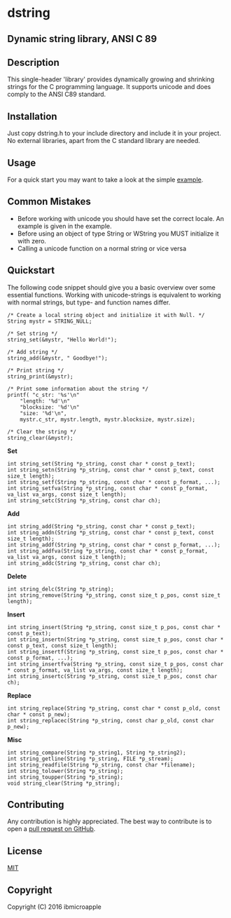 # dstring
## Dynamic string library, ANSI C 89

Description
-----------
This single-header 'library' provides dynamically growing and shrinking strings for the C programming language.
It supports unicode and does comply to the ANSI C89 standard.

Installation
------------
Just copy dstring.h to your include directory and include it in your project. No external libraries, apart from the C standard library are needed.

Usage
-----
For a quick start you may want to take a look at the simple [example](https://github.com/ibmicroapple/dstring/blob/master/example.c).

Common Mistakes
---------------
- Before working with unicode you should have set the correct locale. An example is given in the example.
- Before using an object of type String or WString you MUST initialize it with zero.
- Calling a unicode function on a normal string or vice versa

Quickstart
----------
The following code snippet should give you a basic overview over some essential functions.
Working with unicode-strings is equivalent to working with normal strings, but type- and function names differ.
```
/* Create a local string object and initialize it with Null. */
String mystr = STRING_NULL;

/* Set string */
string_set(&mystr, "Hello World!");

/* Add string */
string_add(&mystr, " Goodbye!");

/* Print string */
string_print(&mystr);

/* Print some information about the string */
printf(	"c_str: '%s'\n"
	"length: '%d'\n"
	"blocksize: '%d'\n"
	"size: '%d'\n",
	mystr.c_str, mystr.length, mystr.blocksize, mystr.size);

/* Clear the string */
string_clear(&mystr);
```

**Set**
```
int string_set(String *p_string, const char * const p_text);
int string_setn(String *p_string, const char * const p_text, const size_t length);
int string_setf(String *p_string, const char * const p_format, ...);
int string_setfva(String *p_string, const char * const p_format, va_list va_args, const size_t length);
int string_setc(String *p_string, const char ch);
```

**Add**
```
int string_add(String *p_string, const char * const p_text);
int string_addn(String *p_string, const char * const p_text, const size_t length);
int string_addf(String *p_string, const char * const p_format, ...);
int string_addfva(String *p_string, const char * const p_format, va_list va_args, const size_t length);
int string_addc(String *p_string, const char ch);
```

**Delete**
```
int string_delc(String *p_string);
int string_remove(String *p_string, const size_t p_pos, const size_t length);
```

**Insert**
```
int string_insert(String *p_string, const size_t p_pos, const char * const p_text);
int string_insertn(String *p_string, const size_t p_pos, const char * const p_text, const size_t length);
int string_insertf(String *p_string, const size_t p_pos, const char * const p_format, ...);
int string_insertfva(String *p_string, const size_t p_pos, const char * const p_format, va_list va_args, const size_t length);
int string_insertc(String *p_string, const size_t p_pos, const char ch);
```

**Replace**
```
int string_replace(String *p_string, const char * const p_old, const char * const p_new);
int string_replacec(String *p_string, const char p_old, const char p_new);
```

**Misc**
```
int string_compare(String *p_string1, String *p_string2);
int string_getline(String *p_string, FILE *p_stream);
int string_readfile(String *p_string, const char *filename);
int string_tolower(String *p_string);
int string_toupper(String *p_string);
void string_clear(String *p_string);
```

Contributing
------------
Any contribution is highly appreciated. The best way to contribute is to open a [pull request on GitHub](https://help.github.com/articles/using-pull-requests).

License
-------
[MIT](https://github.com/ibmicroapple/dstring/blob/master/LICENSE)

Copyright
---------
Copyright (C) 2016 ibmicroapple
